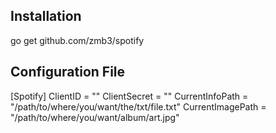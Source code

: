 ## Installation
go get github.com/zmb3/spotify

## Configuration File
[Spotify]
ClientID = "<SPOTIFY CLIENT ID>"
ClientSecret = "<SPOTIFY SECRET>"
CurrentInfoPath = "/path/to/where/you/want/the/txt/file.txt"
CurrentImagePath = "/path/to/where/you/want/album/art.jpg"